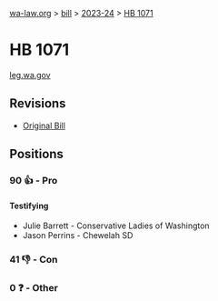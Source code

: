 [wa-law.org](/) > [bill](/bill/) > [2023-24](/bill/2023-24/) > [HB 1071](/bill/2023-24/hb/1071/)

# HB 1071
[leg.wa.gov](https://app.leg.wa.gov/billsummary?BillNumber=1071&Year=2023&Initiative=false)

## Revisions
* [Original Bill](1/)

## Positions
### 90 👍 - Pro
#### Testifying
* Julie Barrett - Conservative Ladies of Washington
* Jason Perrins - Chewelah SD

### 41 👎 - Con

### 0 ❓ - Other
